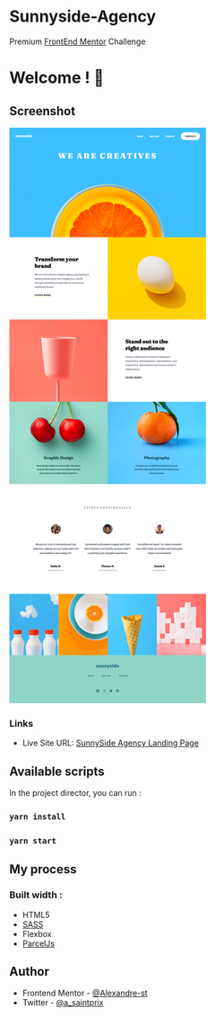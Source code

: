 # Sunnyside-Agency

Premium [FrontEnd Mentor](https://www.frontendmentor.io/challenges) Challenge

# Welcome ! 👋

## Screenshot

![](/src/assets/Sunnyside-Agency.png)

### Links

- Live Site URL: [SunnySide Agency Landing Page](https://alexandre-st-sunnyside-agency.netlify.app)

## Available scripts

In the project director, you can run :

### `yarn install`

### `yarn start`

## My process

### Built width :

- HTML5
- [SASS](https://sass-lang.com)
- Flexbox
- [ParcelJs](https://parceljs.org/)

## Author

- Frontend Mentor - [@Alexandre-st](https://www.frontendmentor.io/profile/Alexandre-st)
- Twitter - [@a_saintprix](https://twitter.com/a_saintprix)
